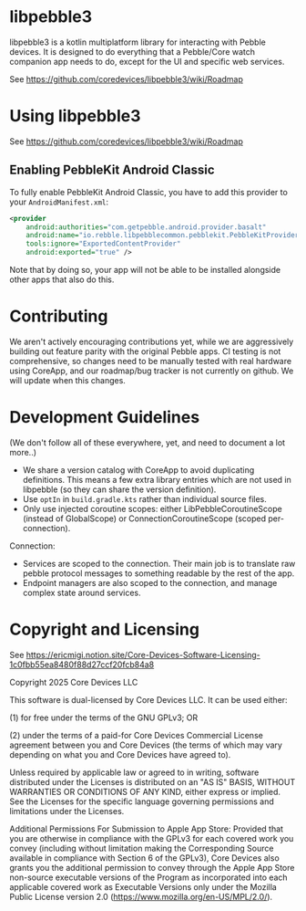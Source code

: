# libpebble3

libpebble3 is a kotlin multiplatform library for interacting with Pebble devices. It is designed to do everything that a Pebble/Core watch companion app needs to do, except for the UI and specific web services.

See https://github.com/coredevices/libpebble3/wiki/Roadmap

# Using libpebble3

See https://github.com/coredevices/libpebble3/wiki/Roadmap

## Enabling PebbleKit Android Classic

To fully enable PebbleKit Android Classic, you have to add this provider to your `AndroidManifest.xml`:

```xml
<provider
    android:authorities="com.getpebble.android.provider.basalt"
    android:name="io.rebble.libpebblecommon.pebblekit.PebbleKitProvider"
    tools:ignore="ExportedContentProvider"
    android:exported="true" />
```

Note that by doing so, your app will not be able to be installed alongside other apps that also do this.

# Contributing

We aren't actively encouraging contributions yet, while we are aggressively building out feature parity with the original Pebble apps. CI testing is not comprehensive, so changes need to be manually tested with real hardware using CoreApp, and our roadmap/bug tracker is not currently on github. We will update when this changes.

# Development Guidelines

(We don't follow all of these everywhere, yet, and need to document a lot more..)

- We share a version catalog with CoreApp to avoid duplicating definitions. This means a few extra library entries which are not used in libpebble (so they can share the version definition).
- Use `optIn` in `build.gradle.kts` rather than individual source files.
- Only use injected coroutine scopes: either LibPebbleCoroutineScope (instead of GlobalScope) or ConnectionCoroutineScope (scoped per-connection).

Connection:
- Services are scoped to the connection. Their main job is to translate raw pebble protocol messages to something readable by the rest of the app.
- Endpoint managers are also scoped to the connection, and manage complex state around services.

# Copyright and Licensing

See https://ericmigi.notion.site/Core-Devices-Software-Licensing-1c0fbb55ea8480f88d27ccf20fcb84a8

Copyright 2025 Core Devices LLC

This software is dual-licensed by Core Devices LLC. It can be used either:
  
(1) for free under the terms of the GNU GPLv3; OR
  
(2) under the terms of a paid-for Core Devices Commercial License agreement between you and Core Devices (the terms of which may vary depending on what you and Core Devices have agreed to).

Unless required by applicable law or agreed to in writing, software distributed under the Licenses is distributed on an "AS IS" BASIS, WITHOUT WARRANTIES OR CONDITIONS OF ANY KIND, either express or implied. See the Licenses for the specific language governing permissions and limitations under the Licenses.

Additional Permissions For Submission to Apple App Store: Provided that you are otherwise in compliance with the GPLv3 for each covered work you convey (including without limitation making the Corresponding Source available in compliance with Section 6 of the GPLv3), Core Devices also grants you the additional permission to convey through the Apple App Store non-source executable versions of the Program as incorporated into each applicable covered work as Executable Versions only under the Mozilla Public License version 2.0 (https://www.mozilla.org/en-US/MPL/2.0/).
